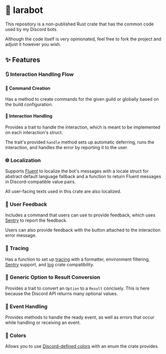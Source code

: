 # 🤖 larabot

This repository is a non-published Rust crate that has the common code used by my Discord bots.

Although the code itself is very opinionated, feel free to fork the project and adjust it however you wish.

## ✨ Features

### 🔃 Interaction Handling Flow

#### 🫡 Command Creation

Has a method to create commands for the given guild or globally based on the build configuration.

#### 🏃 Interaction Handling

Provides a trait to handle the interaction, which is meant to be implemented on each interaction's struct.

The trait's provided `handle` method sets up automatic deferring, runs the interaction, and handles the error by
reporting it to the user.

### 🌐 Localization

Supports [Fluent](https://projectfluent.org) to localize the bot's messages with a locale struct for abstract default
language fallback and a function to return Fluent messages in Discord-compatible value pairs.

All user-facing texts used in this crate are also localized.

### 📨 User Feedback

Includes a command that users can use to provide feedback, which uses [Sentry] to report the feedback.

Users can also provide feedback with the button attached to the interaction error message.

### 📝 Tracing

Has a function to set up [tracing](https://docs.rs/tracing) with a formatter, environment
filtering, [Sentry] support, and [log](https://docs.rs/log) crate compatibility.

### 🙈 Generic Option to Result Conversion

Provides a trait to convert an `Option` to a `Result` concisely. This is here because the Discord API returns many
optional values.

### 📡 Event Handling

Provides methods to handle the ready event, as well as errors that occur while handling or receiving an event.

### 🎨 Colors

Allows you to use [Discord-defined colors](https://discord.com/branding) with an enum the crate provides.

[Sentry]: https://sentry.io
